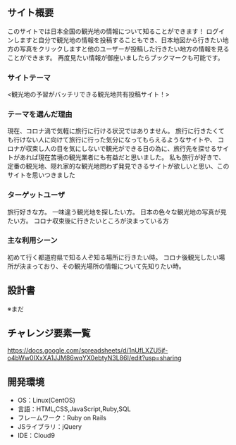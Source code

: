 # <japanvel>

## サイト概要
このサイトでは日本全国の観光地の情報について知ることができます！
ログインしますと自分で観光地の情報を投稿することもでき、日本地図から行きたい地方の写真をクリックしますと他のユーザーが投稿した行きたい地方の情報を見ることができます。
再度見たい情報が御座いましたらブックマークも可能です。

### サイトテーマ
<観光地の予習がバッチリできる観光地共有投稿サイト！>

### テーマを選んだ理由
現在、コロナ渦で気軽に旅行に行ける状況ではありません。 
旅行に行きたくても行けない人に向けて旅行に行った気分になってもらえるようなサイトや、 
コロナが収束し人の目を気にしないで観光ができる日の為に、旅行先を探せるサイトがあれば現在苦境の観光業者にも有益だと思いました。 
私も旅行が好きで、定番の観光地、隠れ家的な観光地問わず発見できるサイトが欲しいと思い、このサイトを思いつきました

### ターゲットユーザ
旅行好きな方。 
一味違う観光地を探したい方。 
日本の色々な観光地の写真が見たい方。 
コロナ収束後に行きたいところが決まっている方

### 主な利用シーン
初めて行く都道府県で知る人ぞ知る場所に行きたい時。 
コロナ後観光したい場所が決まっており、その観光場所の情報について先知りたい時。

## 設計書
※まだ

## チャレンジ要素一覧
https://docs.google.com/spreadsheets/d/1nUfLXZU5jf-o4bWw0IXxXA1JJM86wqYX0ebtyN3L86I/edit?usp=sharing

## 開発環境
- OS：Linux(CentOS)
- 言語：HTML,CSS,JavaScript,Ruby,SQL
- フレームワーク：Ruby on Rails
- JSライブラリ：jQuery
- IDE：Cloud9


